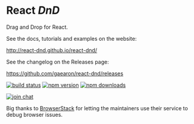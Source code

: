 React *DnD*
=========

Drag and Drop for React.

See the docs, tutorials and examples on the website:

http://react-dnd.github.io/react-dnd/

See the changelog on the Releases page:

https://github.com/gaearon/react-dnd/releases

[![build status](https://img.shields.io/travis/gaearon/react-dnd/master.svg?style=flat-square)](https://travis-ci.org/gaearon/react-dnd)
[![npm version](https://img.shields.io/npm/v/react-dnd.svg?style=flat-square)](https://www.npmjs.com/package/react-dnd)
[![npm downloads](https://img.shields.io/npm/dm/react-dnd.svg?style=flat-square)](https://www.npmjs.com/package/react-dnd)

[![join chat](https://img.shields.io/badge/gitter-join%20chat-blue.svg?style=flat-square)](https://gitter.im/gaearon/react-dnd)

Big thanks to [BrowserStack](https://www.browserstack.com) for letting the maintainers use their service to debug browser issues.
